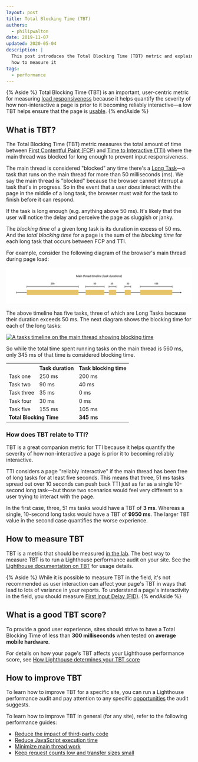 ```yaml
---
layout: post
title: Total Blocking Time (TBT)
authors:
  - philipwalton
date: 2019-11-07
updated: 2020-05-04
description: |
  This post introduces the Total Blocking Time (TBT) metric and explains
  how to measure it
tags:
  - performance
---
```


{% Aside %}
  Total Blocking Time (TBT) is an important, user-centric metric for measuring
  [load responsiveness](/user-centric-performance-metrics/#types-of-metrics)
  because it helps quantify the severity of how non-interactive a page is prior
  to it becoming reliably interactive&mdash;a low TBT helps ensure that the page
  is [usable](/user-centric-performance-metrics/#questions).
{% endAside %}

## What is TBT?

The Total Blocking Time (TBT) metric measures the total amount of time between
[First Contentful Paint (FCP)](/fcp/) and [Time to Interactive (TTI)](/tti/)
where the main thread was blocked for long enough to prevent input
responsiveness.

The main thread is considered "blocked" any time there's a [Long
Task](/custom-metrics/#long-tasks-api)&mdash;a task that runs on the main
thread for more than 50 milliseconds (ms). We say the main thread is "blocked"
because the browser cannot interrupt a task that's in progress. So in the event
that a user _does_ interact with the page in the middle of a long task, the
browser must wait for the task to finish before it can respond.

If the task is long enough (e.g. anything above 50 ms). It's likely that the
user will notice the delay and perceive the page as sluggish or janky.

The _blocking time_ of a given long task is its duration in excess of 50 ms. And
the _total blocking time_ for a page is the sum of the _blocking time_ for each
long task that occurs between FCP and TTI.

For example, consider the following diagram of the browser's main thread during
page load:

[![A tasks timeline on the main thread](tbt-all-tasks.svg)](tbt-all-tasks.svg)

The above timeline has five tasks, three of which are Long Tasks because their
duration exceeds 50 ms. The next diagram shows the blocking time for each of the
long tasks:

[![A tasks timeline on the main thread showing blocking
time](tbt-blocking-time.svg)](tbt-blocking-time.svg)

So while the total time spent running tasks on the main thread is 560 ms, only
345 ms of that time is considered blocking time.

<table>
  <tr>
    <th></th>
    <th>Task duration</th>
    <th>Task blocking time</th>
  </tr>
  <tr>
    <td>Task one</td>
    <td>250 ms</td>
    <td>200 ms</td>
  </tr>
  <tr>
    <td>Task two</td>
    <td>90 ms</td>
    <td>40 ms</td>
  </tr>
  <tr>
    <td>Task three</td>
    <td>35 ms</td>
    <td>0 ms</td>
  </tr>
  <tr>
    <td>Task four</td>
    <td>30 ms</td>
    <td>0 ms</td>
  </tr>
  <tr>
    <td>Task five</td>
    <td>155 ms</td>
    <td>105 ms</td>
  </tr>
  <tr>
    <td colspan="2" ><strong>Total Blocking Time</strong></td>
    <td><strong>345 ms</strong></td>
  </tr>
</table>

### How does TBT relate to TTI?

TBT is a great companion metric for TTI because it helps quantify the severity
of how non-interactive a page is prior it to becoming reliably interactive.

TTI considers a page "reliably interactive" if the main thread has been free of
long tasks for at least five seconds. This means that three, 51 ms tasks spread
out over 10 seconds can push back TTI just as far as a single 10-second long
task&mdash;but those two scenarios would feel very different to a user trying to
interact with the page.

In the first case, three, 51 ms tasks would have a TBT of **3 ms**. Whereas a
single, 10-second long tasks would have a TBT of **9950 ms**. The larger TBT
value in the second case quantifies the worse experience.

## How to measure TBT

TBT is a metric that should be measured [in the
lab](/user-centric-performance-metrics/#in-the-lab). The best way to measure TBT is to run a
Lighthouse performance audit on your site. See the [Lighthouse documentation on
TBT](/lighthouse-total-blocking-time) for usage details.

{% Aside %}
  While it is possible to measure TBT in the field, it's not recommended as user
  interaction can affect your page's TBT in ways that lead to lots of variance
  in your reports. To understand a page's interactivity in the field, you should
  measure [First Input Delay (FID)](/fid/).
{% endAside %}

## What is a good TBT score?

To provide a good user experience, sites should strive to have a Total Blocking
Time of less than **300 milliseconds** when tested on **average mobile
hardware**.

For details on how your page's TBT affects your Lighthouse performance score,
see [How Lighthouse determines your TBT
score](/lighthouse-total-blocking-time/#how-lighthouse-determines-your-tbt-score)

## How to improve TBT

To learn how to improve TBT for a specific site, you can run a Lighthouse
performance audit and pay attention to any specific
[opportunities](/lighthouse-performance/#opportunities) the audit suggests.

To learn how to improve TBT in general (for any site), refer to the following
performance guides:

- [Reduce the impact of third-party code](/third-party-summary/)
- [Reduce JavaScript execution time](/bootup-time/)
- [Minimize main thread work](/mainthread-work-breakdown/)
- [Keep request counts low and transfer sizes small](/resource-summary/)
